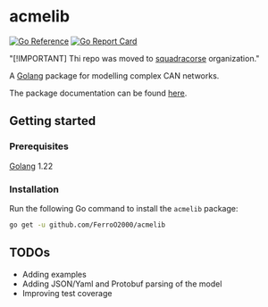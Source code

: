 # acmelib

[![Go Reference](https://pkg.go.dev/badge/github.com/FerroO2000/acmelib.svg)](https://pkg.go.dev/github.com/FerroO2000/acmelib)
[![Go Report Card](https://goreportcard.com/badge/github.com/FerroO2000/acmelib)](https://goreportcard.com/report/github.com/FerroO2000/acmelib)

"[!IMPORTANT]
Thi repo was moved to [squadracorse](https://github.com/squadracorsepolito/acmelib) organization."

A [Golang](https://go.dev/) package for modelling complex CAN networks.

The package documentation can be found [here](https://pkg.go.dev/github.com/FerroO2000/acmelib).

## Getting started

### Prerequisites

[Golang](https://go.dev/) 1.22

### Installation

Run the following Go command to install the `acmelib` package:

```sh
go get -u github.com/FerroO2000/acmelib
```

## TODOs

- Adding examples
- Adding JSON/Yaml and Protobuf parsing of the model
- Improving test coverage
